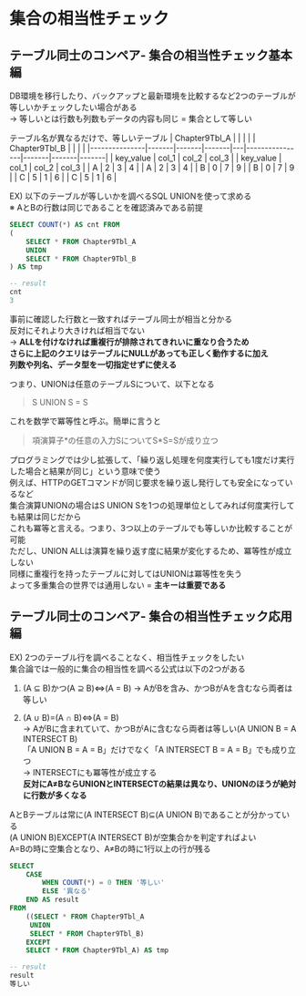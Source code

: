 # 集合の相当性チェック
## テーブル同士のコンペア- 集合の相当性チェック基本編
DB環境を移行したり、バックアップと最新環境を比較するなど2つのテーブルが等しいかチェックしたい場合がある  
-> 等しいとは行数も列数もデータの内容も同じ = 集合として等しい

テーブル名が異なるだけで、等しいテーブル
| Chapter9Tbl_A |       |       |       |   | Chapter9Tbl_B |       |       |       |
|---------------|-------|-------|-------|---|----------------|-------|-------|-------|
| key_value     | col_1 | col_2 | col_3 |   | key_value      | col_1 | col_2 | col_3 |
| A             | 2     | 3     | 4     |   | A              | 2     | 3     | 4     |
| B             | 0     | 7     | 9     |   | B              | 0     | 7     | 9     |
| C             | 5     | 1     | 6     |   | C              | 5     | 1     | 6     |

EX) 以下のテーブルが等しいかを調べるSQL
UNIONを使って求める  
※ AとBの行数は同じであることを確認済みである前提
``` sql
SELECT COUNT(*) AS cnt FROM
(
	SELECT * FROM Chapter9Tbl_A
	UNION
	SELECT * FROM Chapter9Tbl_B
) AS tmp

-- result
cnt
3
```
事前に確認した行数と一致すればテーブル同士が相当と分かる  
反対にそれより大きければ相当でない  
-> **ALLを付けなければ重複行が排除されてきれいに重なり合うため  
さらに上記のクエリはテーブルにNULLがあっても正しく動作するに加え  
列数や列名、データ型を一切指定せずに使える**  

つまり、UNIONは任意のテーブルSについて、以下となる
> S UNION S = S

これを数学で冪等性と呼ぶ。簡単に言うと  
> 項演算子\*の任意の入力SについてS\*S=Sが成り立つ

プログラミングでは少し拡張して、「繰り返し処理を何度実行しても1度だけ実行した場合と結果が同じ」という意味で使う  
例えば、HTTPのGETコマンドが同じ要求を繰り返し発行しても安全になっているなど  
集合演算UNIONの場合はS UNION Sを1つの処理単位としてみれば何度実行しても結果は同じだから  
これも冪等と言える。つまり、3つ以上のテーブルでも等しいか比較することが可能  
ただし、UNION ALLは演算を繰り返す度に結果が変化するため、冪等性が成立しない  
同様に重複行を持ったテーブルに対してはUNIONは冪等性を失う  
よって多重集合の世界では通用しない = **主キーは重要である**

## テーブル同士のコンペア- 集合の相当性チェック応用編
EX) 2つのテーブル行を調べることなく、相当性チェックをしたい  
集合論では一般的に集合の相当性を調べる公式は以下の2つがある  
1. (A ⊆ B)かつ(A ⊇ B)⇔(A = B)
-> AがBを含み、かつBがAを含むなら両者は等しい
   
2. (A ∪ B)=(A ∩ B)⇔(A = B)  
-> AがBに含まれていて、かつBがAに含むなら両者は等しい(A UNION B = A INTERSECT B)  
「A UNION B = A = B」だけでなく「A INTERSECT B = A = B」でも成り立つ  
→ INTERSECTにも冪等性が成立する  
**反対にA≠BならUNIONとINTERSECTの結果は異なり、UNIONのほうが絶対に行数が多くなる**

AとBテーブルは常に(A INTERSECT B)⊆(A UNION B)であることが分かっている  
(A UNION B)EXCEPT(A INTERSECT B)が空集合かを判定すればよい  
A=Bの時に空集合となり、A≠Bの時に1行以上の行が残る
``` sql
SELECT
	CASE
		WHEN COUNT(*) = 0 THEN '等しい'
		ELSE '異なる'
	END AS result
FROM
	((SELECT * FROM Chapter9Tbl_A
	 UNION
	 SELECT * FROM Chapter9Tbl_B)
	EXCEPT
	SELECT * FROM Chapter9Tbl_A) AS tmp

-- result
result
等しい
```
